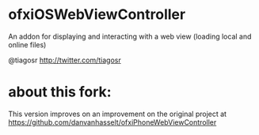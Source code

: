 ofxiOSWebViewController
=======================

An addon for displaying and interacting with a web view (loading local and online files)

@tiagosr
http://twitter.com/tiagosr

about this fork:
==========================

This version improves on an improvement on the original project at https://github.com/danvanhasselt/ofxiPhoneWebViewController